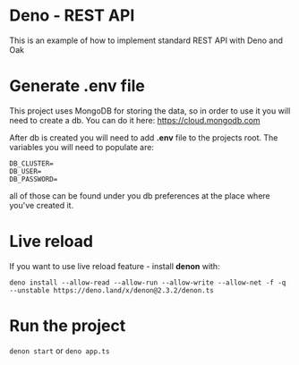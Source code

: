 # Deno - REST API
This is an example of how to implement standard REST API with Deno and Oak

# Generate .env file
This project uses MongoDB for storing the data, so in order to use it you will need to create a db. You can do it here: https://cloud.mongodb.com

After db is created you will need to add **.env** file to the projects root. The variables you will need to populate are:
```
DB_CLUSTER=
DB_USER=
DB_PASSWORD=
```
all of those can be found under you db preferences at the place where you've created it.

# Live reload
If you want to use live reload feature - install **denon** with: 

`deno install --allow-read --allow-run --allow-write --allow-net -f -q --unstable https://deno.land/x/denon@2.3.2/denon.ts`


# Run the project 

`denon start` or `deno app.ts`
